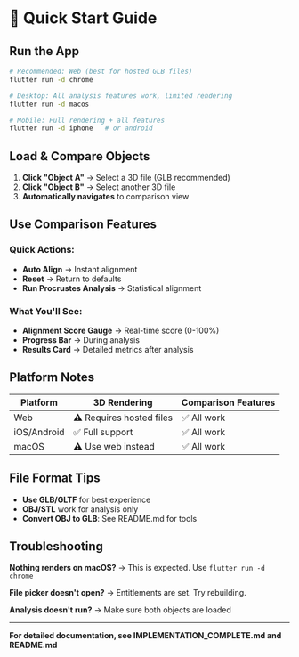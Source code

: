 # 🚀 Quick Start Guide

## Run the App

```bash
# Recommended: Web (best for hosted GLB files)
flutter run -d chrome

# Desktop: All analysis features work, limited rendering
flutter run -d macos

# Mobile: Full rendering + all features
flutter run -d iphone   # or android
```

## Load & Compare Objects

1. **Click "Object A"** → Select a 3D file (GLB recommended)
2. **Click "Object B"** → Select another 3D file
3. **Automatically navigates** to comparison view

## Use Comparison Features

### Quick Actions:
- **Auto Align** → Instant alignment
- **Reset** → Return to defaults
- **Run Procrustes Analysis** → Statistical alignment

### What You'll See:
- **Alignment Score Gauge** → Real-time score (0-100%)
- **Progress Bar** → During analysis
- **Results Card** → Detailed metrics after analysis

## Platform Notes

| Platform | 3D Rendering | Comparison Features |
|----------|--------------|---------------------|
| Web | ⚠️ Requires hosted files | ✅ All work |
| iOS/Android | ✅ Full support | ✅ All work |
| macOS | ⚠️ Use web instead | ✅ All work |

## File Format Tips

- **Use GLB/GLTF** for best experience
- **OBJ/STL** work for analysis only
- **Convert OBJ to GLB**: See README.md for tools

## Troubleshooting

**Nothing renders on macOS?**
→ This is expected. Use `flutter run -d chrome`

**File picker doesn't open?**
→ Entitlements are set. Try rebuilding.

**Analysis doesn't run?**
→ Make sure both objects are loaded

---

**For detailed documentation, see IMPLEMENTATION_COMPLETE.md and README.md**

